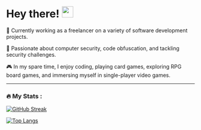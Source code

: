 <h1>
  Hey there!
  <img src="https://media.giphy.com/media/hvRJCLFzcasrR4ia7z/giphy.gif" width="30px"/>
</h1>

💼 Currently working as a freelancer on a variety of software development projects.

🌱 Passionate about computer security, code obfuscation, and tackling security challenges.

🎮 In my spare time, I enjoy coding, playing card games, exploring RPG board games, and immersing myself in single-player video games.

---

### :fire: My Stats :
[![GitHub Streak](https://github-readme-streak-stats.herokuapp.com?user=Dioromains&theme=tokyonight&hide_border=true&date_format=j%20M%5B%20Y%5D)](https://git.io/streak-stats)

[![Top Langs](https://github-readme-stats.vercel.app/api/top-langs/?username=Dioromains&layout=compact&&theme=tokyonight)](https://github.com/anuraghazra/github-readme-stats)

<img src="https://komarev.com/ghpvc/?username=Dioromains&style=flat-square&color=green" alt=""/>


<!---
Dioromains/Dioromains is a ✨ special ✨ repository because its `README.md` (this file) appears on your GitHub profile.
You can click the Preview link to take a look at your changes.
--->
